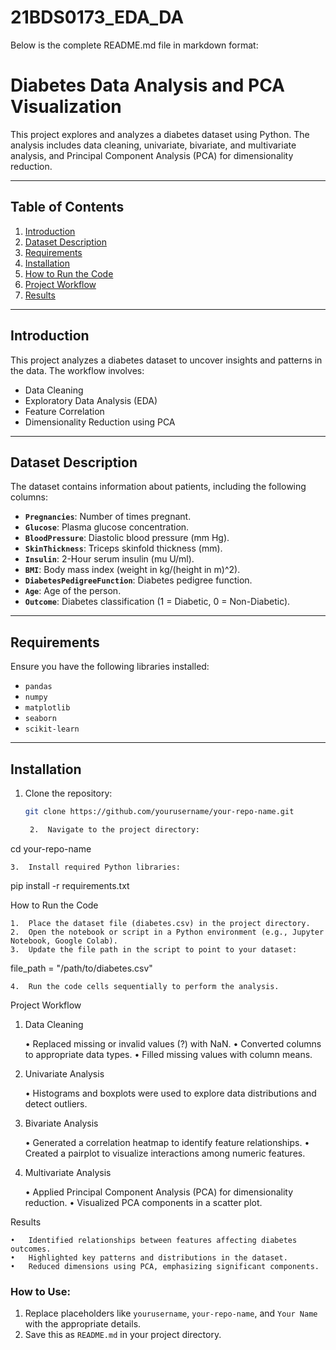 # 21BDS0173_EDA_DA
Below is the complete README.md file in markdown format:

# **Diabetes Data Analysis and PCA Visualization**

This project explores and analyzes a diabetes dataset using Python. The analysis includes data cleaning, univariate, bivariate, and multivariate analysis, and Principal Component Analysis (PCA) for dimensionality reduction.

---

## **Table of Contents**
1. [Introduction](#introduction)
2. [Dataset Description](#dataset-description)
3. [Requirements](#requirements)
4. [Installation](#installation)
5. [How to Run the Code](#how-to-run-the-code)
6. [Project Workflow](#project-workflow)
7. [Results](#results)

---

## **Introduction**

This project analyzes a diabetes dataset to uncover insights and patterns in the data. The workflow involves:
- Data Cleaning
- Exploratory Data Analysis (EDA)
- Feature Correlation
- Dimensionality Reduction using PCA

---

## **Dataset Description**

The dataset contains information about patients, including the following columns:

- **`Pregnancies`**: Number of times pregnant.
- **`Glucose`**: Plasma glucose concentration.
- **`BloodPressure`**: Diastolic blood pressure (mm Hg).
- **`SkinThickness`**: Triceps skinfold thickness (mm).
- **`Insulin`**: 2-Hour serum insulin (mu U/ml).
- **`BMI`**: Body mass index (weight in kg/(height in m)^2).
- **`DiabetesPedigreeFunction`**: Diabetes pedigree function.
- **`Age`**: Age of the person.
- **`Outcome`**: Diabetes classification (1 = Diabetic, 0 = Non-Diabetic).

---

## **Requirements**

Ensure you have the following libraries installed:

- `pandas`
- `numpy`
- `matplotlib`
- `seaborn`
- `scikit-learn`

---

## **Installation**

1. Clone the repository:
   ```bash
   git clone https://github.com/yourusername/your-repo-name.git

	2.	Navigate to the project directory:

cd your-repo-name


	3.	Install required Python libraries:

pip install -r requirements.txt

How to Run the Code

	1.	Place the dataset file (diabetes.csv) in the project directory.
	2.	Open the notebook or script in a Python environment (e.g., Jupyter Notebook, Google Colab).
	3.	Update the file path in the script to point to your dataset:

file_path = "/path/to/diabetes.csv"


	4.	Run the code cells sequentially to perform the analysis.

Project Workflow

1. Data Cleaning

	•	Replaced missing or invalid values (?) with NaN.
	•	Converted columns to appropriate data types.
	•	Filled missing values with column means.

2. Univariate Analysis

	•	Histograms and boxplots were used to explore data distributions and detect outliers.

3. Bivariate Analysis

	•	Generated a correlation heatmap to identify feature relationships.
	•	Created a pairplot to visualize interactions among numeric features.

4. Multivariate Analysis

	•	Applied Principal Component Analysis (PCA) for dimensionality reduction.
	•	Visualized PCA components in a scatter plot.

Results

	•	Identified relationships between features affecting diabetes outcomes.
	•	Highlighted key patterns and distributions in the dataset.
	•	Reduced dimensions using PCA, emphasizing significant components.


### How to Use:
1. Replace placeholders like `yourusername`, `your-repo-name`, and `Your Name` with the appropriate details.
2. Save this as `README.md` in your project directory.

